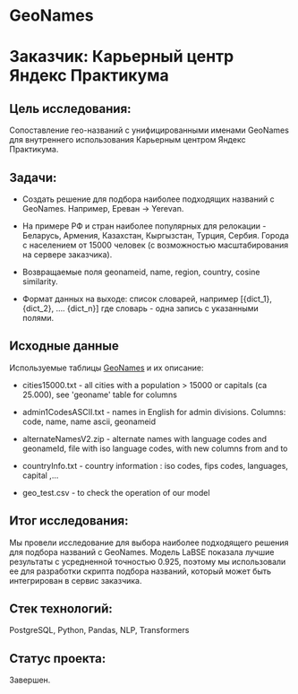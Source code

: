 # GeoNames 

# Заказчик: Карьерный центр Яндекс Практикума 

## Цель исследования:

Cопоставление гео-названий с унифицированными именами GeoNames для внутреннего использования Карьерным центром Яндекс Практикума.

## Задачи:

- Создать решение для подбора наиболее подходящих названий с GeoNames. Например, Ереван -> Yerevan.
  
- На примере РФ и стран наиболее популярных для релокации - Беларусь, Армения, Казахстан, Кыргызстан, Турция, Сербия. Города с населением от 15000 человек (с возможностью масштабирования на сервере заказчика).
  
- Возвращаемые поля geonameid, name, region, country, cosine similarity.
  
- Формат данных на выходе: список словарей, например [{dict_1}, {dict_2}, …. {dict_n}] где словарь - одна запись с указанными полями.

## Исходные данные

Используемые таблицы [GeoNames](https://download.geonames.org/export/dump/) и их описание:

- cities15000.txt - all cities with a population > 15000 or capitals (ca 25.000), see 'geoname' table for columns

- admin1CodesASCII.txt - names in English for admin divisions. Columns: code, name, name ascii, geonameid

- alternateNamesV2.zip - alternate names with language codes and geonameId, file with iso language codes, with new columns from and to

- countryInfo.txt - country information : iso codes, fips codes, languages, capital ,...

- geo_test.csv - to check the operation of our model

## Итог исследования:

Мы провели исследование для выбора наиболее подходящего решения для подбора названий с GeoNames. Модель LaBSE показала лучшие результаты с усредненной точностью 0.925, поэтому мы использовали ее для разработки скрипта подбора названий, который может быть интегрирован в сервис заказчика.

## Стек технологий:

PostgreSQL, Python, Pandas, NLP, Transformers

## Статус проекта:

Завершен.

